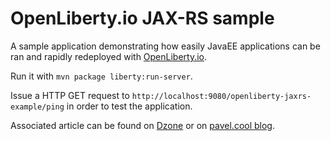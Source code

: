 # OpenLiberty.io JAX-RS sample

A sample application demonstrating how easily JavaEE applications can be ran and rapidly redeployed with [OpenLiberty.io](https://openliberty.io/).

Run it with `mvn package liberty:run-server`.

Issue a HTTP GET request to `http://localhost:9080/openliberty-jaxrs-example/ping` in order to test the application.

Associated article can be found on [Dzone](https://dzone.com/articles/openlibertyio-java-ee-microservices-done-right) or on [pavel.cool blog](http://www.pavel.cool/javaee/ee4j/openliberty-jaxrs/).
